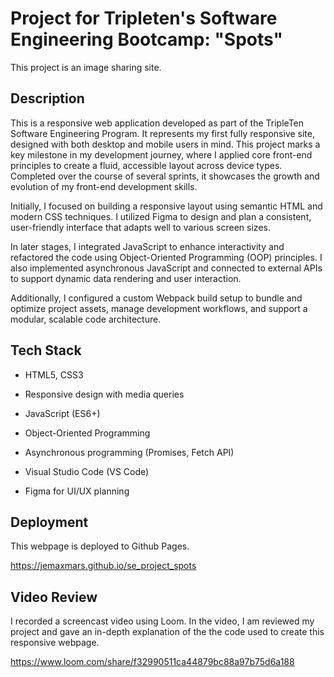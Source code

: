 # Project for Tripleten's Software Engineering Bootcamp: "Spots"

This project is an image sharing site.

## Description

This is a responsive web application developed as part of the TripleTen Software Engineering Program. It represents my first fully responsive site, designed with both desktop and mobile users in mind. This project marks a key milestone in my development journey, where I applied core front-end principles to create a fluid, accessible layout across device types. Completed over the course of several sprints, it showcases the growth and evolution of my front-end development skills.

Initially, I focused on building a responsive layout using semantic HTML and modern CSS techniques. I utilized Figma to design and plan a consistent, user-friendly interface that adapts well to various screen sizes.

In later stages, I integrated JavaScript to enhance interactivity and refactored the code using Object-Oriented Programming (OOP) principles. I also implemented asynchronous JavaScript and connected to external APIs to support dynamic data rendering and user interaction.

Additionally, I configured a custom Webpack build setup to bundle and optimize project assets, manage development workflows, and support a modular, scalable code architecture.

## Tech Stack

- HTML5, CSS3

- Responsive design with media queries

- JavaScript (ES6+)

- Object-Oriented Programming

- Asynchronous programming (Promises, Fetch API)

- Visual Studio Code (VS Code)

- Figma for UI/UX planning

## Deployment

This webpage is deployed to Github Pages.

https://jemaxmars.github.io/se_project_spots

## Video Review

I recorded a screencast video using Loom. In the video, I am reviewed my project and gave an in-depth explanation of the the code used to create this responsive webpage.

https://www.loom.com/share/f32990511ca44879bc88a97b75d6a188
